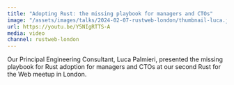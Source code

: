 ```yaml
---
title: "Adopting Rust: the missing playbook for managers and CTOs"
image: "/assets/images/talks/2024-02-07-rustweb-london/thumbnail-luca.jpg"
url: https://youtu.be/Y5NIgRTTS-A
media: video
channel: rustweb-london
---
```


Our Principal Engineering Consultant, Luca Palmieri, presented the missing playbook
for Rust adoption for managers and CTOs at our second Rust for the Web meetup in
London.
